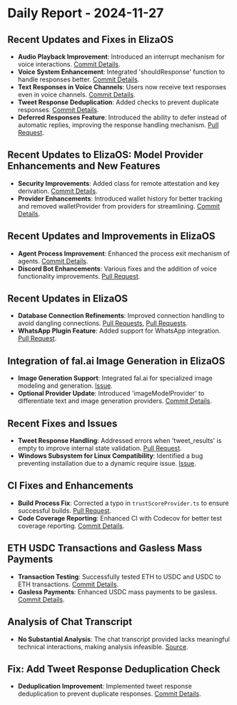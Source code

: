 # Daily Report - 2024-11-27

## Recent Updates and Fixes in ElizaOS

- **Audio Playback Improvement**: Introduced an interrupt mechanism for voice interactions. [Commit Details](https://github.com/elizaOS/eliza/commit/dbb903fd0cfce1992857c0b3e0b41903466befd7).
- **Voice System Enhancement**: Integrated 'shouldResponse' function to handle responses better. [Commit Details](https://github.com/elizaOS/eliza/commit/5cc306e7ec7b18c08cdea874092e3245eab40c7c).
- **Text Responses in Voice Channels**: Users now receive text responses even in voice channels. [Commit Details](https://github.com/elizaOS/eliza/commit/c6de8f604ad3b6079e957e5614b9c60c2a49aaa5).
- **Tweet Response Deduplication**: Added checks to prevent duplicate responses. [Commit Details](https://github.com/elizaOS/eliza/commit/c24434078f75dd5edf844f7896941e9cf7115538).
- **Deferred Responses Feature**: Introduced the ability to defer instead of automatic replies, improving the response handling mechanism. [Pull Request](https://github.com/elizaOS/eliza/pull/655).

## Recent Updates to ElizaOS: Model Provider Enhancements and New Features

- **Security Improvements**: Added class for remote attestation and key derivation. [Commit Details](https://github.com/elizaOS/eliza/commit/147adde8d6a7596d831064dc0be2ca0872c42a7c).
- **Provider Enhancements**: Introduced wallet history for better tracking and removed walletProvider from providers for streamlining. [Commit Details](https://github.com/elizaOS/eliza/commit/1763478d2c1ff088e094e934069d1b88807ac84b).

## Recent Updates and Improvements in ElizaOS

- **Agent Process Improvement**: Enhanced the process exit mechanism of agents. [Commit Details](https://github.com/elizaOS/eliza/commit/35f8709b6838ad95282bbe76352f94e453d58322).
- **Discord Bot Enhancements**: Various fixes and the addition of voice functionality improvements. [Pull Request](https://github.com/elizaOS/eliza/pull/633).

## Recent Updates in ElizaOS

- **Database Connection Refinements**: Improved connection handling to avoid dangling connections. [Pull Requests](https://github.com/elizaOS/eliza/pull/634), [Pull Requests](https://github.com/elizaOS/eliza/pull/635).
- **WhatsApp Plugin Feature**: Added support for WhatsApp integration. [Pull Request](https://github.com/elizaOS/eliza/pull/626).

## Integration of fal.ai Image Generation in ElizaOS

- **Image Generation Support**: Integrated fal.ai for specialized image modeling and generation. [Issue](https://github.com/elizaOS/eliza/issues/648).
- **Optional Provider Update**: Introduced 'imageModelProvider' to differentiate text and image generation providers. [Commit Details](https://github.com/elizaOS/eliza/commit/a1f3323dd4436b8d58a9968b6bbfbc5cc0f53426).

## Recent Fixes and Issues

- **Tweet Response Handling**: Addressed errors when 'tweet_results' is empty to improve internal state validation. [Pull Request](https://github.com/elizaOS/eliza/pull/620).
- **Windows Subsystem for Linux Compatibility**: Identified a bug preventing installation due to a dynamic require issue. [Issue](https://github.com/elizaOS/eliza/issues/637).

## CI Fixes and Enhancements

- **Build Process Fix**: Corrected a typo in `trustScoreProvider.ts` to ensure successful builds. [Pull Request](https://github.com/elizaOS/eliza/pull/636).
- **Code Coverage Reporting**: Enhanced CI with Codecov for better test coverage reporting. [Commit Details](https://github.com/elizaOS/eliza/commit/df331e6f62a9853971c6826ae506d73690ee69dc).

## ETH USDC Transactions and Gasless Mass Payments

- **Transaction Testing**: Successfully tested ETH to USDC and USDC to ETH transactions. [Commit Details](https://github.com/elizaOS/eliza/commit/d9df31ea7f04faa65468a10ed56f4bf8cf1c7909).
- **Gasless Payments**: Enhanced USDC mass payments to be gasless. [Commit Details](https://github.com/elizaOS/eliza/commit/d657e8531807711a72a1c43877280aff1f3f4a6d).

## Analysis of Chat Transcript

- **No Substantial Analysis**: The chat transcript provided lacks meaningful technical interactions, making analysis infeasible. [Source](https://discord.com/channels/1253563208833433701/1326603270893867064).

## Fix: Add Tweet Response Deduplication Check

- **Deduplication Improvement**: Implemented tweet response deduplication to prevent duplicate responses. [Commit Details](https://github.com/elizaOS/eliza/commit/6682a7196f25613946549531a1b305ba68544d49).
